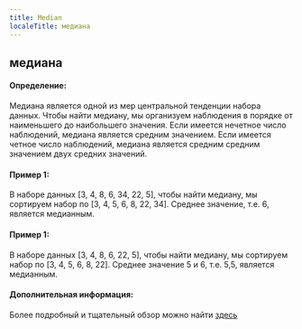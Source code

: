 ```yaml
---
title: Median
localeTitle: медиана
---
```

## медиана

#### Определение:

Медиана является одной из мер центральной тенденции набора данных. Чтобы найти медиану, мы организуем наблюдения в порядке от наименьшего до наибольшего значения. Если имеется нечетное число наблюдений, медиана является средним значением. Если имеется четное число наблюдений, медиана является средним средним значением двух средних значений.

#### Пример 1:

В наборе данных \[3, 4, 8, 6, 34, 22, 5\], чтобы найти медиану, мы сортируем набор по \[3, 4, 5, 6, 8, 22, 34\]. Среднее значение, т.е. 6, является медианным.

#### Пример 1:

В наборе данных \[3, 4, 8, 6, 22, 5\], чтобы найти медиану, мы сортируем набор по \[3, 4, 5, 6, 8, 22\]. Среднее значение 5 и 6, т.е. 5,5, является медианным.

#### Дополнительная информация:

Более подробный и тщательный обзор можно найти [здесь](https://en.wikipedia.org/wiki/Median)